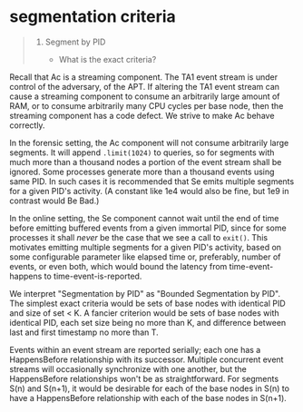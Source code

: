 
segmentation criteria
=====================

> 1. Segment by PID
>
>     - What is the exact criteria?

Recall that Ac is a streaming component.
The TA1 event stream is under control of the adversary, of the APT.
If altering the TA1 event stream can cause a streaming component
to consume an arbitrarily large amount of RAM,
or to consume arbitrarily many CPU cycles per base node,
then the streaming component has a code defect.
We strive to make Ac behave correctly.

In the forensic setting,
the Ac component will not consume arbitrarily large segments.
It will append `.limit(1024)` to queries,
so for segments with much more than a thousand nodes
a portion of the event stream shall be ignored.
Some processes generate more than a thousand events using same PID.
In such cases it is recommended that Se emits multiple segments for a
given PID's activity.
(A constant like 1e4 would also be fine, but 1e9 in contrast would Be Bad.)

In the online setting,
the Se component cannot wait until the end of time before emitting
buffered events from a given immortal PID, since for some processes it
shall *never* be the case that we see a call to `exit()`.
This motivates emitting multiple segments for a given PID's activity,
based on some configurable parameter like elapsed time or,
preferably, number of events, or even both, which would bound
the latency from time-event-happens to time-event-is-reported.

We interpret "Segmentation by PID" as "Bounded Segmentation by PID".
The simplest exact criteria would be sets of base nodes with identical PID
and size of set < K.
A fancier criterion would be sets of base nodes with identical PID,
each set size being no more than K,
and difference between last and first timestamp no more than T.

Events within an event stream are reported serially;
each one has a HappensBefore relationship with its successor.
Multiple concurrent event streams will occasionally synchronize with
one another, but the HappensBefore relationships won't be as straightforward.
For segments S(n) and S(n+1), it would be desirable for each of
the base nodes in S(n) to have a HappensBefore relationship
with each of the base nodes in S(n+1).
